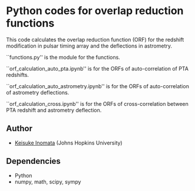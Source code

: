 # Python codes for overlap reduction functions

This code calculates the overlap reduction function (ORF) for the redshift modification in pulsar timing array and the deflections in astrometry.

``functions.py'' is the module for the functions.

``orf_calculation_auto_pta.ipynb'' is for the ORFs of auto-correlation of PTA redshifts. 

``orf_calculation_auto_astrometry.ipynb'' is for the ORFs of auto-correlation of astrometry deflections. 

``orf_calculation_cross.ipynb'' is for the ORFs of cross-correlation between PTA redshift and astrometry deflection. 

## Author
- [Keisuke Inomata](mailto:kinomat1@jhu.edu) (Johns Hopkins University)

## Dependencies
- Python
- numpy, math, scipy, sympy

